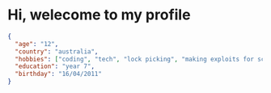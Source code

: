 # Hi, welecome to my profile

```json
{
  "age": "12",
  "country": "australia",
  "hobbies": ["coding", "tech", "lock picking", "making exploits for school"],
  "education": "year 7",
  "birthday": "16/04/2011"
}
```
